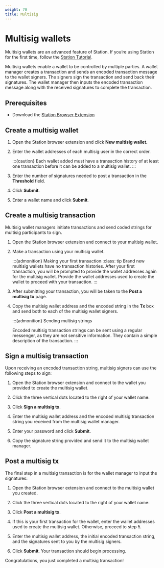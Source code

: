 ```yaml
---
weight: 70
title: Multisig
---
```


# Multisig wallets

Multisig wallets are an advanced feature of Station. If you’re using Station for the first time, follow the [Station Tutorial](download/station-desktop.md).

Multisig wallets enable a wallet to be controlled by multiple parties. A wallet manager creates a transaction and sends an encoded transaction message to the wallet signers. The signers sign the transaction and send back their signatures. The wallet manager then inputs the encoded transaction message along with the received signatures to complete the transaction.

## Prerequisites

- Download the [Station Browser Extension](download/station-extension.md)

## Create a multisig wallet

1. Open the Station browser extension and click **New multisig wallet**.

2. Enter the wallet addresses of each multisig user in the correct order.

   :::{caution}
   Each wallet added must have a transaction history of at least one transaction before it can be added to a multisig wallet.
   :::

3. Enter the number of signatures needed to post a transaction in the **Threshold** field.

4. Click **Submit**.

5. Enter a wallet name and click **Submit**.


## Create a multisig transaction

Multisig wallet managers initiate transactions and send coded strings for multisig participants to sign.

1. Open the Station browser extension and connect to your multisig wallet.

2. Make a transaction using your multisig wallet.

   :::{admonition} Making your first transaction
   :class: tip
   Brand new multisig wallets have no transaction histories. After your first transaction, you will be prompted to provide the wallet addresses again for the multisig wallet. Provide the wallet addresses used to create the wallet to proceed with your transaction.
   :::

3. After submitting your transaction, you will be taken to the **Post a multisig tx** page.

4. Copy the multisig wallet address and the encoded string in the **Tx** box and send both to each of the multisig wallet signers.

   :::{admonition} Sending multisig strings
   
   Encoded multisig transaction strings can be sent using a regular messenger, as they are not sensitive information. They contain a simple description of the transaction.
   :::

## Sign a multisig transaction

Upon receiving an encoded transaction string, multisig signers can use the following steps to sign:

1. Open the Station browser extension and connect to the wallet you provided to create the multisig wallet.

2. Click the three vertical dots located to the right of your wallet name.

3. Click **Sign a multisig tx**.

4. Enter the multisig wallet address and the encoded multisig transaction string you received from the multisig wallet manager.

5. Enter your password and click **Submit**.

6. Copy the signature string provided and send it to the multisig wallet manager.

## Post a multisig tx

The final step in a multisig transaction is for the wallet manager to input the signatures:

1. Open the Station browser extension and connect to the multisig wallet you created.

2. Click the three vertical dots located to the right of your wallet name.

3. Click **Post a multisig tx**.

4. If this is your first transaction for the wallet, enter the wallet addresses used to create the multisig wallet. Otherwise, proceed to step 5.

5. Enter the multisig wallet address, the initial encoded transaction string, and the signatures sent to you by the multisig signers.

6. Click **Submit**. Your transaction should begin processing.

Congratulations, you just completed a multisig transaction!
